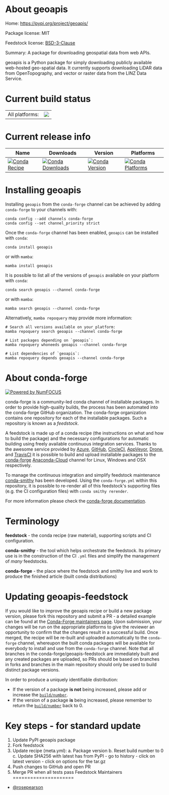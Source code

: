 About geoapis
=============

Home: https://pypi.org/project/geoapis/

Package license: MIT

Feedstock license: [BSD-3-Clause](https://github.com/conda-forge/geoapis-feedstock/blob/main/LICENSE.txt)

Summary: A package for downloading geospatial data from web APIs.

geoapis is a Python package for simply downloading publicly available
web-hosted geo-spatial data. It currently supports downloading LiDAR data
from OpenTopography, and vector or raster data from the LINZ Data Service.


Current build status
====================


<table><tr><td>All platforms:</td>
    <td>
      <a href="https://dev.azure.com/conda-forge/feedstock-builds/_build/latest?definitionId=16678&branchName=main">
        <img src="https://dev.azure.com/conda-forge/feedstock-builds/_apis/build/status/geoapis-feedstock?branchName=main">
      </a>
    </td>
  </tr>
</table>

Current release info
====================

| Name | Downloads | Version | Platforms |
| --- | --- | --- | --- |
| [![Conda Recipe](https://img.shields.io/badge/recipe-geoapis-green.svg)](https://anaconda.org/conda-forge/geoapis) | [![Conda Downloads](https://img.shields.io/conda/dn/conda-forge/geoapis.svg)](https://anaconda.org/conda-forge/geoapis) | [![Conda Version](https://img.shields.io/conda/vn/conda-forge/geoapis.svg)](https://anaconda.org/conda-forge/geoapis) | [![Conda Platforms](https://img.shields.io/conda/pn/conda-forge/geoapis.svg)](https://anaconda.org/conda-forge/geoapis) |

Installing geoapis
==================

Installing `geoapis` from the `conda-forge` channel can be achieved by adding `conda-forge` to your channels with:

```
conda config --add channels conda-forge
conda config --set channel_priority strict
```

Once the `conda-forge` channel has been enabled, `geoapis` can be installed with `conda`:

```
conda install geoapis
```

or with `mamba`:

```
mamba install geoapis
```

It is possible to list all of the versions of `geoapis` available on your platform with `conda`:

```
conda search geoapis --channel conda-forge
```

or with `mamba`:

```
mamba search geoapis --channel conda-forge
```

Alternatively, `mamba repoquery` may provide more information:

```
# Search all versions available on your platform:
mamba repoquery search geoapis --channel conda-forge

# List packages depending on `geoapis`:
mamba repoquery whoneeds geoapis --channel conda-forge

# List dependencies of `geoapis`:
mamba repoquery depends geoapis --channel conda-forge
```


About conda-forge
=================

[![Powered by
NumFOCUS](https://img.shields.io/badge/powered%20by-NumFOCUS-orange.svg?style=flat&colorA=E1523D&colorB=007D8A)](https://numfocus.org)

conda-forge is a community-led conda channel of installable packages.
In order to provide high-quality builds, the process has been automated into the
conda-forge GitHub organization. The conda-forge organization contains one repository
for each of the installable packages. Such a repository is known as a *feedstock*.

A feedstock is made up of a conda recipe (the instructions on what and how to build
the package) and the necessary configurations for automatic building using freely
available continuous integration services. Thanks to the awesome service provided by
[Azure](https://azure.microsoft.com/en-us/services/devops/), [GitHub](https://github.com/),
[CircleCI](https://circleci.com/), [AppVeyor](https://www.appveyor.com/),
[Drone](https://cloud.drone.io/welcome), and [TravisCI](https://travis-ci.com/)
it is possible to build and upload installable packages to the
[conda-forge](https://anaconda.org/conda-forge) [Anaconda-Cloud](https://anaconda.org/)
channel for Linux, Windows and OSX respectively.

To manage the continuous integration and simplify feedstock maintenance
[conda-smithy](https://github.com/conda-forge/conda-smithy) has been developed.
Using the ``conda-forge.yml`` within this repository, it is possible to re-render all of
this feedstock's supporting files (e.g. the CI configuration files) with ``conda smithy rerender``.

For more information please check the [conda-forge documentation](https://conda-forge.org/docs/).

Terminology
===========

**feedstock** - the conda recipe (raw material), supporting scripts and CI configuration.

**conda-smithy** - the tool which helps orchestrate the feedstock.
                   Its primary use is in the construction of the CI ``.yml`` files
                   and simplify the management of *many* feedstocks.

**conda-forge** - the place where the feedstock and smithy live and work to
                  produce the finished article (built conda distributions)


Updating geoapis-feedstock
==========================

If you would like to improve the geoapis recipe or build a new package version, please
fork this repository and submit a PR - a detailed example can be found at the
[Conda-Forge maintainers page](https://conda-forge.org/docs/maintainer/updating_pkgs.html#example-workflow-for-updating-a-package).
Upon submission, your changes will be run on the appropriate platforms to give the
reviewer an opportunity to confirm that the changes result in a successful build. Once
merged, the recipe will be re-built and uploaded automatically to the
`conda-forge` channel, whereupon the built conda packages will be available for
everybody to install and use from the `conda-forge` channel.
Note that all branches in the conda-forge/geoapis-feedstock are
immediately built and any created packages are uploaded, so PRs should be based
on branches in forks and branches in the main repository should only be used to
build distinct package versions.

In order to produce a uniquely identifiable distribution:
 * If the version of a package **is not** being increased, please add or increase
   the [``build/number``](https://docs.conda.io/projects/conda-build/en/latest/resources/define-metadata.html#build-number-and-string).
 * If the version of a package **is** being increased, please remember to return
   the [``build/number``](https://docs.conda.io/projects/conda-build/en/latest/resources/define-metadata.html#build-number-and-string)
   back to 0.

# Key steps - for standard update
1. Update PyPI geoapis package
2. Fork feedstock
3. Update recipe (meta.yml):
    a. Package version
    b. Reset build number to 0
    c. Update SHA256 with latest has from PyPI - go to history - click on latest version
       - click on options for the tar.gz
4. Push changes to GitHub and open PR
5. Merge PR when all tests pass
Feedstock Maintainers
=====================

* [@rosepearson](https://github.com/rosepearson/)

